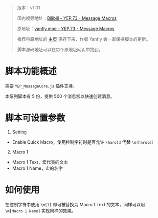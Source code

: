> 版本：v1.01
>
> 国内视频地址：[Bilibili - YEP.73 - Message Macros](https://www.bilibili.com/video/av3174787/#page=78)
>
> 原地址：[yanfly.moe - YEP.73 - Message Macros](http://yanfly.moe/2016/02/21/yep-73-message-macros-rpg-maker-mv/)
> 
> 推荐将原地址的 [主页](http://yanfly.moe/yep/) 保存下来，作者 Yanfly 会一直保持脚本的更新。
> 
> 脚本源码地址可以在每个原地址网页中找到。

# 脚本功能概述

需要 `YEP_MessageCore.js` 插件支持。

本系列脚本有 5 份，提供 500 个消息宏以快速创建消息。

# 脚本可设置参数

1. Setting

- Enable Quick Macro，使用控制字符时是否允许 `\harold` 代替 `\m[harold]`

2. Macro 1

- Macro 1 Text，宏代表的文本
- Macro 1 Name，宏的名字

# 如何使用

在控制字符中使用 `\m[1]` 即可被替换为 Macro 1 Text 的文本，同样可以用 `\m[Macro 1 Name]` 实现同样的效果。
